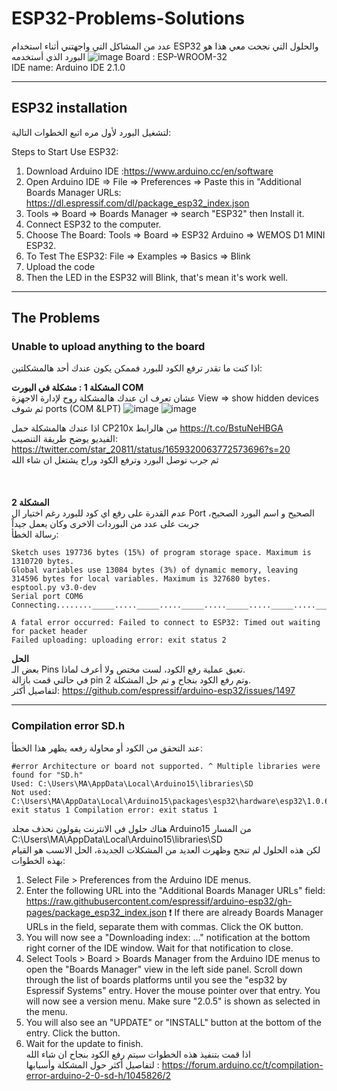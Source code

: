 
# ESP32-Problems-Solutions
عدد من المشاكل التي واجهتني أثناء استخدام ESP32 والحلول التي نجحت معي
هذا هو البورد الذي أستخدمه
![image](https://github.com/Mjd0001/ESP32-Problems-Solutions/assets/105239889/e2d3f895-9387-4c66-b384-15b7accc5f5a)
Board : ESP-WROOM-32 <br>
IDE name: Arduino IDE 2.1.0 <br>

---
## ESP32 installation
لتشغيل البورد لأول مره اتبع الخطوات التالية:

Steps to Start Use ESP32:
1. Download Arduino IDE :https://www.arduino.cc/en/software
2.	Open Arduino IDE => File => Preferences => Paste this in "Additional Boards Manager URLs: https://dl.espressif.com/dl/package_esp32_index.json
3.	Tools => Board => Boards Manager => search "ESP32" then Install it.
4.	Connect ESP32 to the computer.
5.	Choose The Board: Tools => Board => ESP32 Arduino => WEMOS D1 MINI ESP32.
6.	To Test The ESP32: File => Examples => Basics => Blink 
7.	Upload the code
8.	Then the LED in the ESP32 will Blink, that's mean it's work well. 

--- 

## The Problems
### Unable to upload anything to the board
اذا كنت ما تقدر ترفع الكود للبورد فممكن يكون عندك أحد هالمشكلتين: <br>

**المشكلة 1 : مشكلة في البورت COM** <br>
عشان تعرف ان عندك هالمشكلة روح لإدارة الاجهزة 
View => show hidden devices
ثم شوف
 ports (COM &LPT)
 ![image](https://github.com/Mjd0001/ESP32-Problems-Solutions/assets/105239889/72dc7c62-bdea-4363-8ac5-c6661dc4e046)
![image](https://github.com/Mjd0001/ESP32-Problems-Solutions/assets/105239889/d942c1e0-ada2-4ffd-93a8-fbe148b40052)

اذا عندك هالمشكلة 
حمل CP210x من هالرابط https://t.co/BstuNeHBGA <br>
الفيديو يوضح طريقة التنصيب: https://twitter.com/star_20811/status/1659320063772573696?s=20 <br> 
ثم جرب توصل البورد وترفع الكود وراح يشتغل ان شاء الله <br>
<br> 
<br>
<br>
**المشكلة 2** <br>
عدم القدرة على رفع اي كود للبورد رغم اختيار ال Port الصحيح و اسم البورد الصحيح، جربت على عدد من البوردات الاخرى وكان يعمل جيداً <br>
رسالة الخطأ:
```
Sketch uses 197736 bytes (15%) of program storage space. Maximum is 1310720 bytes.
Global variables use 13084 bytes (3%) of dynamic memory, leaving 314596 bytes for local variables. Maximum is 327680 bytes.
esptool.py v3.0-dev
Serial port COM6
Connecting........_____....._____....._____....._____....._____....._____....._____

A fatal error occurred: Failed to connect to ESP32: Timed out waiting for packet header
Failed uploading: uploading error: exit status 2
```

**الحل** <br>
بعض الـ Pins تعيق عملية رفع الكود، لست مختص ولا أعرف لماذا. <br>
في حالتي قمت بازالة pin 2 وتم رفع الكود بنجاح و تم حل المشكلة. <br>
لتفاصيل أكثر: https://github.com/espressif/arduino-esp32/issues/1497

---
### Compilation error SD.h
عند  التحقق من الكود أو محاولة رفعه يظهر هذا الخطأ: <br>
```
#error Architecture or board not supported. ^ Multiple libraries were found for "SD.h" 
Used: C:\Users\MA\AppData\Local\Arduino15\libraries\SD 
Not used: C:\Users\MA\AppData\Local\Arduino15\packages\esp32\hardware\esp32\1.0.6\libraries\SD exit status 1 Compilation error: exit status 1
```
هناك حلول في الانترنت يقولون نحذف مجلد Arduino15 من المسار C:\Users\MA\AppData\Local\Arduino15\libraries\SD  <br>
لكن هذه الحلول لم تنجح وظهرت العديد من المشكلات الجديدة، الحل الانسب هو القيام بهذه الخطوات:

1. Select File > Preferences from the Arduino IDE menus.
2. Enter the following URL into the "Additional Boards Manager URLs" field:
https://raw.githubusercontent.com/espressif/arduino-esp32/gh-pages/package_esp32_index.json
:exclamation: If there are already Boards Manager URLs in the field, separate them with commas.
Click the OK button.
3. You will now see a "Downloading index: ..." notification at the bottom right corner of the IDE window. Wait for that notification to close.
4. Select Tools > Board > Boards Manager from the Arduino IDE menus to open the "Boards Manager" view in the left side panel.
Scroll down through the list of boards platforms until you see the "esp32 by Espressif Systems" entry. Hover the mouse pointer over that entry.
You will now see a version menu. Make sure "2.0.5" is shown as selected in the menu.
5. You will also see an "UPDATE" or "INSTALL" button at the bottom of the entry. Click the button.
6. Wait for the update to finish.<br>
اذا قمت بتنفيذ هذه الخطوات سيتم رفع الكود بنجاح ان شاء الله <br>
لتفاصيل أكثر حول المشكلة وأسبابها : https://forum.arduino.cc/t/compilation-error-arduino-2-0-sd-h/1045826/2

